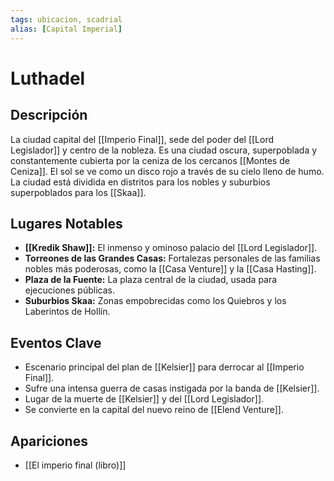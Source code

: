 ```yaml
---
tags: ubicacion, scadrial
alias: [Capital Imperial]
---
```


# Luthadel

## Descripción
La ciudad capital del [[Imperio Final]], sede del poder del [[Lord Legislador]] y centro de la nobleza. Es una ciudad oscura, superpoblada y constantemente cubierta por la ceniza de los cercanos [[Montes de Ceniza]]. El sol se ve como un disco rojo a través de su cielo lleno de humo. La ciudad está dividida en distritos para los nobles y suburbios superpoblados para los [[Skaa]].

## Lugares Notables
*   **[[Kredik Shaw]]:** El inmenso y ominoso palacio del [[Lord Legislador]].
*   **Torreones de las Grandes Casas:** Fortalezas personales de las familias nobles más poderosas, como la [[Casa Venture]] y la [[Casa Hasting]].
*   **Plaza de la Fuente:** La plaza central de la ciudad, usada para ejecuciones públicas.
*   **Suburbios Skaa:** Zonas empobrecidas como los Quiebros y los Laberintos de Hollín.

## Eventos Clave
*   Escenario principal del plan de [[Kelsier]] para derrocar al [[Imperio Final]].
*   Sufre una intensa guerra de casas instigada por la banda de [[Kelsier]].
*   Lugar de la muerte de [[Kelsier]] y del [[Lord Legislador]].
*   Se convierte en la capital del nuevo reino de [[Elend Venture]].

## Apariciones
* [[El imperio final (libro)]]